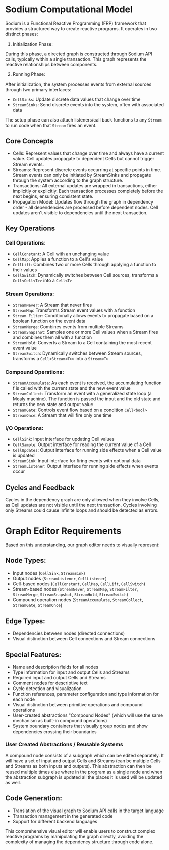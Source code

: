 # Sodium Computational Model

Sodium is a Functional Reactive Programming (FRP) framework that
provides a structured way to create reactive programs. It operates in
two distinct phases:

1. Initialization Phase:

During this phase, a directed graph is constructed through Sodium API
calls, typically within a single transaction. This graph represents
the reactive relationships between components.

2. Running Phase:

After initialization, the system processes events from external
sources through two primary interfaces:

 - `CellSinks`: Update discrete data values that change over time
 - `StreamSinks`: Send discrete events into the system, often with associated data

The setup phase can also attach listeners/call back functions to any
`Stream` to run code when that `Stream` fires an event.


## Core Concepts

 - Cells: Represent values that change over time and always have a current value. Cell updates propagate to dependent Cells but cannot trigger Stream events.
 - Streams: Represent discrete events occurring at specific points in time. Stream events can only be initiated by StreamSinks and propagate through the system according to the graph structure.
 - Transactions: All external updates are wrapped in transactions, either implicitly or explicitly. Each transaction processes completely before the next begins, ensuring consistent state.
 - Propagation Model: Updates flow through the graph in dependency order - all dependencies are processed before dependent nodes. Cell updates aren't visible to dependencies until the next transaction.

## Key Operations

### Cell Operations:

 - `CellConstant`: A Cell with an unchanging value
 - `CellMap`: Applies a function to a Cell's value
 - `CellLift`: Combines two or more Cells through applying a function to their values
 - `CellSwitch`: Dynamically switches between Cell sources, transforms a `Cell<Cell<T>>` into a `Cell<T>`


### Stream Operations:

 - `StreamNever`: A Stream that never fires
 - `StreamMap`: Transforms Stream event values with a function
 - `Stream Filter`: Conditionally allows events to propagate based on a boolean function on the event data
 - `StreamMerge`: Combines events from multiple Streams
 - `StreamSnapshot`: Samples one or more Cell values when a Stream fires and combines them all with a function
 - `StreamHold`: Converts a Stream to a Cell containing the most recent event value
 - `StreamSwitch`: Dynamically switches between Stream sources, transforms a `Cell<Stream<T>>` into a `Stream<T>`


### Compound Operations:

 - `StreamAccumulate`: As each event is received, the accumulating function f is called with the current state and the new event value
 - `StreamCollect`: Transform an event with a generalized state loop (a Mealy machine). The function is passed the input and the old state and returns the new state and output value
 - `StreamGate`: Controls event flow based on a condition `Cell<bool>`
 - `StreamOnce`: A Stream that will fire only one time


### I/O Operations:

 - `CellSink`: Input interface for updating Cell values
 - `CellSample`: Output interface for reading the current value of a Cell
 - `CellUpdates`: Output interface for running side effects when a Cell value is updated
 - `StreamSink`: Input interface for firing events with optional data
 - `StreamListener`: Output interface for running side effects when events occur



## Cycles and Feedback

Cycles in the dependency graph are only allowed when they involve
Cells, as Cell updates are not visible until the next
transaction. Cycles involving only Streams could cause infinite loops
and should be detected as errors.


# Graph Editor Requirements

Based on this understanding, our graph editor needs to visually represent:

## Node Types:

 - Input nodes (`CellSink`, `StreamSink`)
 - Output nodes (`StreamListener`, `CellListener`)
 - Cell-based nodes (`CellConstant`, `CellMap`, `CellLift`, `CellSwitch`)
 - Stream-based nodes (`StreamNever`, `StreamMap`, `StreamFilter`, `StreamMerge`, `StreamSnapshot`, `StreamHold`, `StreamSwitch`)
 - Compound operation nodes (`StreamAccumulate`, `StreamCollect`, `StreamGate`, `StreamOnce`)


## Edge Types:

 - Dependencies between nodes (directed connections)
 - Visual distinction between Cell connections and Stream connections


## Special Features:

 - Name and description fields for all nodes
 - Type information for input and output Cells and Streams
 - Required input and output Cells and Streams
 - Comment nodes for descriptive text
 - Cycle detection and visualization
 - Function references, parameter configuration and type information for each node
 - Visual distinction between primitive operations and compound operations
 - User-created abstractions "Compound Nodes" (which will use the same mechanism as built-in compound operations)
 - System boundary containers that visually group nodes and show dependencies crossing their boundaries

### User Created Abstractions / Reusable Systems

A compound node consists of a subgraph which can be edited
separately. It will have a set of input and output Cells and Streams
(can be multiple Cells and Streams as both inputs and outputs). This
abstraction can then be reused multiple times else where in the
program as a single node and when the abstraction subgraph is updated
all the places it is used will be updated as well.

## Code Generation:

 - Translation of the visual graph to Sodium API calls in the target language
 - Transaction management in the generated code
 - Support for different backend languages


This comprehensive visual editor will enable users to construct
complex reactive programs by manipulating the graph directly, avoiding
the complexity of managing the dependency structure through code
alone.

